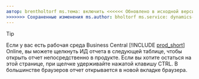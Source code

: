 ```yaml
---
автор: brentholtorf ms.тема: включить <<<<<< Обновлено в исходной версии ms.date: 12.06.2024 ======= ms.date: 20.05.2024
>>>>>>> Сохраненные изменения ms.author: bholtorf ms.service: dynamics-365-business-central ms.reviewer: bholtorf
---
```


> [!TIP]
> Если у вас есть рабочая среда Business Central [!INCLUDE [prod_short](prod_short.md)] Online, вы можете щелкнуть ИД отчета в следующей таблице, чтобы открыть отчет непосредственно в продукте. Если вы хотите остаться на этой странице, при щелчке удерживайте нажатой клавишу CTRL. В большинстве браузеров отчет открывается в новой вкладке браузера.
